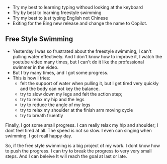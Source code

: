 - Try my best to learning typing withoud looking at the keyboard
- Try by best to learning freestyle swimming
- Try my best to just typing English not Chinese
- Exiting for the Bing new release and change the name to Copilot.
## Free Style Swimming
- Yesterday I was so frustrated about the freestyle swimming, I can't pulling water effectively. And I don't know how to improve it, I watch the youtube video many times, but I can't do it like the professional swimmer in the video.
- But I try many times, and I got some progress.
- This is how I tries:
    - felt the support of water when pulling it, but I get tired very quickly and the body can not key the balance.
    - try to slow down my legs and felt the action step;
    - try to relax my hip and the legs
    - try to reduce the angle of my legs
    - try to relax my shoulder at the finish arm moving cycle
    - try to breath fruently
    
Finally, I got some small progress. I can really relax my hip and shoulder; I dont feel tired at all. The speed is not so slow. I even can singing when swimming. I got reall happy day.

So, if the free style swimming is a big project of my work. I dont know how to push the progress. I can try to break the progress to very very small steps. And I can beleive It will reach the goal at last or late.

